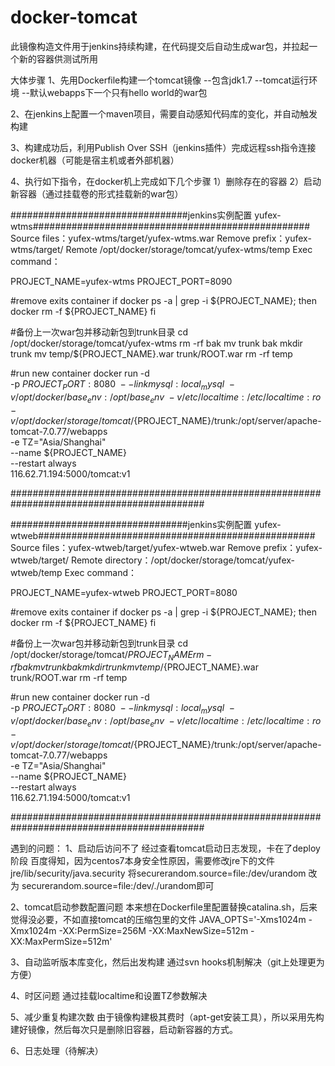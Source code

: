 # docker-tomcat
此镜像构造文件用于jenkins持续构建，在代码提交后自动生成war包，并拉起一个新的容器供测试所用

大体步骤
1、先用Dockerfile构建一个tomcat镜像
--包含jdk1.7
--tomcat运行环境
--默认webapps下一个只有hello world的war包

2、在jenkins上配置一个maven项目，需要自动感知代码库的变化，并自动触发构建

3、构建成功后，利用Publish Over SSH（jenkins插件）完成远程ssh指令连接docker机器（可能是宿主机或者外部机器）

4、执行如下指令，在docker机上完成如下几个步骤
	1）删除存在的容器
	2）启动新容器（通过挂载卷的形式挂载新的war包）

################################jenkins实例配置 yufex-wtms##################################################
Source files：yufex-wtms/target/yufex-wtms.war
Remove prefix：yufex-wtms/target/
Remote /opt/docker/storage/tomcat/yufex-wtms/temp
Exec command：

PROJECT_NAME=yufex-wtms
PROJECT_PORT=8090

#remove exits container
if docker ps -a | grep -i ${PROJECT_NAME}; then
	docker rm -f ${PROJECT_NAME}
fi

#备份上一次war包并移动新包到trunk目录
cd /opt/docker/storage/tomcat/yufex-wtms
rm -rf bak
mv trunk bak
mkdir trunk
mv temp/${PROJECT_NAME}.war trunk/ROOT.war
rm -rf temp

#run new container
docker run -d \
-p ${PROJECT_PORT}:8080 \
--link mysql:local_mysql \
-v /opt/docker/base_env:/opt/base_env \
-v /etc/localtime:/etc/localtime:ro \
-v /opt/docker/storage/tomcat/${PROJECT_NAME}/trunk:/opt/server/apache-tomcat-7.0.77/webapps \
-e TZ="Asia/Shanghai" \
--name ${PROJECT_NAME} \
--restart always \
116.62.71.194:5000/tomcat:v1

###########################################################################################

################################jenkins实例配置 yufex-wtweb##################################################
Source files：yufex-wtweb/target/yufex-wtweb.war
Remove prefix：yufex-wtweb/target/
Remote directory：/opt/docker/storage/tomcat/yufex-wtweb/temp
Exec command：

PROJECT_NAME=yufex-wtweb
PROJECT_PORT=8080

#remove exits container
if docker ps -a | grep -i ${PROJECT_NAME}; then
	docker rm -f ${PROJECT_NAME}
fi

#备份上一次war包并移动新包到trunk目录
cd /opt/docker/storage/tomcat/${PROJECT_NAME}
rm -rf bak
mv trunk bak
mkdir trunk
mv temp/${PROJECT_NAME}.war trunk/ROOT.war
rm -rf temp

#run new container
docker run -d \
-p ${PROJECT_PORT}:8080 \
--link mysql:local_mysql \
-v /opt/docker/base_env:/opt/base_env \
-v /etc/localtime:/etc/localtime:ro \
-v /opt/docker/storage/tomcat/${PROJECT_NAME}/trunk:/opt/server/apache-tomcat-7.0.77/webapps \
-e TZ="Asia/Shanghai" \
--name ${PROJECT_NAME} \
--restart always \
116.62.71.194:5000/tomcat:v1

###########################################################################################

遇到的问题：
1、启动后访问不了
经过查看tomcat启动日志发现，卡在了deploy阶段
百度得知，因为centos7本身安全性原因，需要修改jre下的文件jre/lib/security/java.security
将securerandom.source=file:/dev/urandom 改为 securerandom.source=file:/dev/./urandom即可

2、tomcat启动参数配置问题
本来想在Dockerfile里配置替换catalina.sh，后来觉得没必要，不如直接tomcat的压缩包里的文件
JAVA_OPTS='-Xms1024m -Xmx1024m -XX:PermSize=256M -XX:MaxNewSize=512m -XX:MaxPermSize=512m'

3、自动监听版本库变化，然后出发构建
通过svn hooks机制解决（git上处理更为方便）

4、时区问题
通过挂载localtime和设置TZ参数解决

5、减少重复构建次数
由于镜像构建极其费时（apt-get安装工具），所以采用先构建好镜像，然后每次只是删除旧容器，启动新容器的方式。

6、日志处理（待解决）